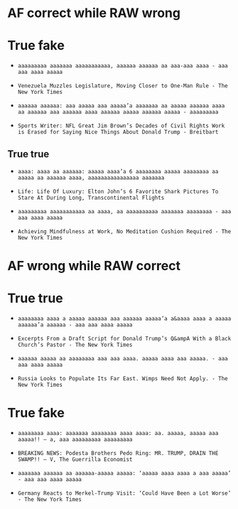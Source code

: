 # AF correct while RAW wrong

# True fake
- `aaaaaaaaa aaaaaaa aaaaaaaaaaa, aaaaaa aaaaaa aa aaa-aaa aaaa - aaa aaa aaaa aaaaa`
- `Venezuela Muzzles Legislature, Moving Closer to One-Man Rule - The New York Times`

- `aaaaaa aaaaaa: aaa aaaaa aaa aaaaa’a aaaaaaa aa aaaaa aaaaaa aaaa aa aaaaaa aaa aaaaaa aaaa aaaaaa aaaaa aaaaaa aaaaa - aaaaaaaaa`
- `Sports Writer: NFL Great Jim Brown’s Decades of Civil Rights Work is Erased for Saying Nice Things About Donald Trump - Breitbart`

## True true
- `aaaa: aaaa aa aaaaaa: aaaaa aaaa’a 6 aaaaaaaa aaaaa aaaaaaaa aa aaaaa aa aaaaaa aaaa, aaaaaaaaaaaaaaaa aaaaaaa`
- `Life: Life Of Luxury: Elton John’s 6 Favorite Shark Pictures To Stare At During Long, Transcontinental Flights`

- `aaaaaaaaa aaaaaaaaaaa aa aaaa, aa aaaaaaaaaa aaaaaaa aaaaaaaa - aaa aaa aaaa aaaaa`
- `Achieving Mindfulness at Work, No Meditation Cushion Required - The New York Times`

# AF wrong while RAW correct

# True true

- `aaaaaaaa aaaa a aaaaa aaaaaa aaa aaaaaa aaaaa’a a&aaaa aaaa a aaaaa aaaaaa’a aaaaaa - aaa aaa aaaa aaaaa`
- `Excerpts From a Draft Script for Donald Trump’s Q&ampA With a Black Church’s Pastor - The New York Times`

- `aaaaaa aaaaa aa aaaaaaaa aaa aaa aaaa. aaaaa aaaa aaa aaaaa. - aaa aaa aaaa aaaaa`
- `Russia Looks to Populate Its Far East. Wimps Need Not Apply. - The New York Times`


# True fake

- `aaaaaaaa aaaa: aaaaaaa aaaaaaaa aaaa aaaa: aa. aaaaa, aaaaa aaa aaaaa!! — a, aaa aaaaaaaaa aaaaaaaaa`
- `BREAKING NEWS: Podesta Brothers Pedo Ring: MR. TRUMP, DRAIN THE SWAMP!! — V, The Guerrilla Economist`

- `aaaaaaa aaaaaa aa aaaaaa-aaaaa aaaaa: ‘aaaaa aaaa aaaa a aaa aaaaa’ - aaa aaa aaaa aaaaa`
- `Germany Reacts to Merkel-Trump Visit: ‘Could Have Been a Lot Worse’ - The New York Times`

